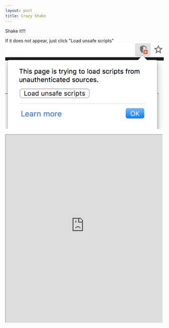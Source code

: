 ```yaml
---
layout: post
title: Crazy Shake
---
```

Shake it!!!
<!--break-->
If it does not appear, just click "Load unsafe scripts"
![Instruction](/images/Instruction_Shake_It.png)
<iframe src="http://www.staggeringbeauty.com/" style="border: 1px inset #ddd" width="498" height="598"></iframe>
